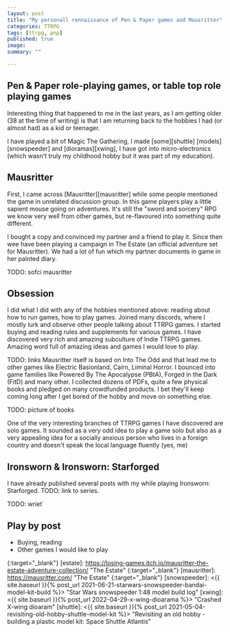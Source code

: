 ```yaml
---
layout: post
title: "My personall rennaissance of Pen & Paper games and Mausritter"
categories: TTRPG
tags: [ttrpg, pnp]
published: true
image: 
summary: ""

---
```

## Pen & Paper role-playing games, or table top role playing games

Interesting thing that happened to me in the last years, as I am getting older (38 at the time of writing) is that I am returning back to the hobbies I had (or almost had) as a kid or teenager.

I have played a bit of Magic The Gathering, I made [some][shuttle] [models][snowspeeder] and [dioramas][xwing], I have got into micro-electronics (which wasn't truly my childhood hobby but it was part of my education).

## Mausritter

First, I came across [Mausritter][mausritter] while some people mentioned the game in unrelated discussion group. In this game players play a little sapient mouse going on adventures. It's still the "sword and sorcery" RPG we know very well from other games, but re-flavoured into something quite different. 

I bought a copy and convinced my partner and a friend to play it. Since then wee have been playing a campaign in The Estate (an official adventure set for Mausritter). We had a lot of fun which my partner documents in game in her painted diary.

TODO: sofci mausritter

## Obsession

I did what I did with any of the hobbies mentioned above: reading about how to run games, how to play games. Joined many discords, where I mostly lurk and observe other people talking about TTRPG games. I started buying and reading rules and supplements for various games. I have discovered very rich and amazing subculture of Indie TTRPG games. Amazing word full of amazing ideas and games I would love to play.

TODO: links
Mausritter itself is based on Into The Odd and that lead me to other games like Electric Basionland, Cairn, Liminal Horror. I bounced into game families like Powered By The Apocalypse (PBtA), Forged in the Dark (FitD) and many other. I collected dozens of PDFs, quite a few physical books and pledged on many crowdfunded products. I bet they'll keep coming long after I get bored of the hobby and move on something else.

TODO: picture of books

One of the very interesting branches of TTRPG games I have discovered are solo games. It sounded as a very odd idea to play a game solo but also as a very appealing idea for a socially anxious person who lives in a foreign country and doesn't speak the local language fluently (yes, me)

## Ironsworn & Ironsworn: Starforged

I have already published several posts with my  while playing Ironsworn: Starforged.
TODO: link to series. 

TODO: wriet`





## Play by post


- Buying, reading
- Other games I would like to play


[sofatko]: <https://www.instagram.com/sophiehardy5/> "Anna Marklová (Instagram)"
{:target="_blank"}
[estate]: <https://losing-games.itch.io/mausritter-the-estate-adventure-collection/> "The Estate"
{:target="_blank"}
[mausritter]: <https://mausritter.com/> "The Estate"
{:target="_blank"}
[snowspeeder]: <{{ site.baseurl }}{% post_url 2021-06-21-starwars-snowspeeder-bandai-model-kit-build %}> "Star Wars snowspeeder 1:48 model build log"
[xwing]: <{{ site.baseurl }}{% post_url 2022-04-29-x-wing-dioarama %}> "Crashed X-wing dioaram"
[shuttle]: <{{ site.baseurl }}{% post_url 2021-05-04-revisiting-old-hobby-shuttle-model-kit %}> "Revisiting an old hobby - building a plastic model kit: Space Shuttle Atlantis"
